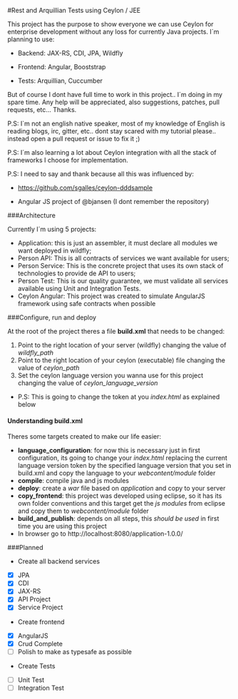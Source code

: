 #Rest and Arquillian Tests using Ceylon / JEE

This project has the purpose to show everyone we can use Ceylon for enterprise development
without any loss for currently Java projects.
I´m planning to use:

* Backend: JAX-RS, CDI, JPA, Wildfly
 
* Frontend: Angular, Booststrap

* Tests: Arquillian,  Cuccumber

But of course I dont have full time to work in this project.. I´m doing in my spare time.
Any help will be appreciated, also suggestions, patches, pull requests, etc...  Thanks.

P.S: I`m not an english native speaker, most of my knowledge of English is reading blogs, irc, gitter, etc.. dont stay scared with my tutorial please.. instead open a pull request or issue to fix it ;)

P.S: I´m also learning a lot about Ceylon integration with all the stack of frameworks I choose for implementation.

P.S: I need to say and thank because all this was influenced by: 

* https://github.com/sgalles/ceylon-dddsample

* Angular JS project of @bjansen (I dont remember the repository)

###Architecture

Currently I´m using 5 projects:

- Application: this is just an assembler, it must declare all modules we want deployed in wildfly;
- Person API: This is all contracts of services we want available for users;
- Person Service: This is the concrete project that uses its own stack of technologies to provide de API to users;
- Person Test: This is our quality guarantee, we must validate all services available using Unit and Integration Tests.   
- Ceylon Angular: This project was created to simulate AngularJS framework using safe contracts when possible

###Configure, run and deploy

At the root of the project theres a file **build.xml** that needs to be changed:

1. Point to the right location of your server (wildfly) changing the value of _wildfly_path_
2. Point to the right location of your ceylon (executable) file changing the value of _ceylon_path_
3. Set the ceylon language version you wanna use for this project changing the value of _ceylon_language_version_
 * P.S: This is going to change the token at you _index.html_ as explained below
  
 
#### Understanding build.xml

Theres some targets created to make our life easier:
* **language_configuration**: for now this is necessary just in first configuration, its going to change your _index.html_ replacing the current language version token by the specified language version that you set in build.xml and copy the language to your _webcontent/module_ folder
* **compile**: compile java and js modules
* **deploy**: create a _war_ file based on _application_ and copy to your server
* **copy_frontend**: this project was developed using eclipse, so it has its own folder conventions and this target get the _js modules_ from eclipse and copy them to _webcontent/module_ folder
* **build_and_publish**: depends on all steps, this _should be used_ in first time you are using this project
 * In browser go to http://localhost:8080/application-1.0.0/

###Planned

* Create all backend services
 * [x] JPA
 * [x] CDI
 * [x] JAX-RS
 * [x] API Project
 * [x] Service Project

* Create frontend
 * [x] AngularJS
 * [x] Crud Complete
 * [ ] Polish to make as typesafe as possible

* Create Tests
 * [ ] Unit Test
 * [ ] Integration Test
